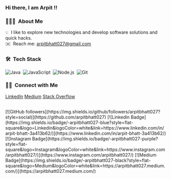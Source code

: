 ### Hi there, I am Arpit !!

### 👨🏻‍💻 &nbsp;About Me

💡 &nbsp;I like to explore new technologies and develop software solutions and quick hacks.<br>
✉️ &nbsp;Reach me: arpitbhatt027@gmail.com

### 🛠 &nbsp;Tech Stack
![Java](https://img.shields.io/badge/-Java-05122A?style=flat&logo=Java&logoColor=FFA518)&nbsp;
![JavaScript](https://img.shields.io/badge/-JavaScript-05122A?style=flat&logo=javascript)&nbsp;
![Node.js](https://img.shields.io/badge/-Node.js-05122A?style=flat&logo=node.js)&nbsp;
![Git](https://img.shields.io/badge/-Git-05122A?style=flat&logo=git)&nbsp;

### 🤝🏻 &nbsp;Connect with Me
<a href="https://www.linkedin.com/in/arpit-bhatt-3a413b62/">LinkedIn</a>
<a href="https://arpitbhatt027.medium.com/">Medium</a>
<a href="https://stackoverflow.com/users/9775271/arpitbhatt027?tab=profile">Stack Overflow</a>
<br>

<br>
[![GitHub followers](https://img.shields.io/github/followers/arpitbhatt027?style=social)](https://github.com/arpitbhatt027)
[![Linkedin Badge](https://img.shields.io/badge/-arpitbhatt027-blue?style=flat-square&logo=Linkedin&logoColor=white&link=https://www.linkedin.com/in/arpit-bhatt-3a413b62/)](https://www.linkedin.com/in/arpit-bhatt-3a413b62/)
[![Instagram Badge](https://img.shields.io/badge/-arpitbhatt027-purple?style=flat-square&logo=Instagram&logoColor=white&link=https://www.instagram.com/arpitbhatt027/)](https://www.instagram.com/arpitbhatt027/)
[![Medium Badge](https://img.shields.io/badge/-arpitbhatt027-black?style=flat-square&logo=Medium&logoColor=white&link=https://arpitbhatt027.medium.com/)](https://arpitbhatt027.medium.com/)
